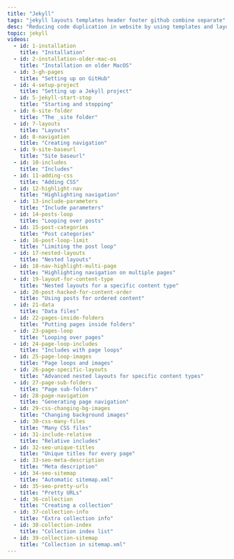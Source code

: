 ```yaml
---
title: "Jekyll"
tags: "jekyll layouts templates header footer github combine separate"
desc: "Reducing code duplication in website by using templates and layouts with Jekyll."
topic: jekyll
videos:
  - id: 1-installation
    title: "Installation"
  - id: 2-installation-older-mac-os
    title: "Installation on older MacOS"
  - id: 3-gh-pages
    title: "Setting up on GitHub"
  - id: 4-setup-project
    title: "Setting up a Jekyll project"
  - id: 5-jekyll-start-stop
    title: "Starting and stopping"
  - id: 6-site-folder
    title: "The _site folder"
  - id: 7-layouts
    title: "Layouts"
  - id: 8-navigation
    title: "Creating navigation"
  - id: 9-site-baseurl
    title: "Site baseurl"
  - id: 10-includes
    title: "Includes"
  - id: 11-adding-css
    title: "Adding CSS"
  - id: 12-highlight-nav
    title: "Highlighting navigation"
  - id: 13-include-parameters
    title: "Include parameters"
  - id: 14-posts-loop
    title: "Looping over posts"
  - id: 15-post-categories
    title: "Post categories"
  - id: 16-post-loop-limit
    title: "Limiting the post loop"
  - id: 17-nested-layouts
    title: "Nested layouts"
  - id: 18-nav-highlight-multi-page
    title: "Highlighting navigation on multiple pages"
  - id: 19-layout-for-content-type
    title: "Nested layouts for a specific content type"
  - id: 20-post-hacked-for-content-order
    title: "Using posts for ordered content"
  - id: 21-data
    title: "Data files"
  - id: 22-pages-inside-folders
    title: "Putting pages inside folders"
  - id: 23-pages-loop
    title: "Looping over pages"
  - id: 24-page-loop-includes
    title: "Includes with page loops"
  - id: 25-page-loop-images
    title: "Page loops and images"
  - id: 26-page-specific-layouts
    title: "Advanced nested layouts for specific content types"
  - id: 27-page-sub-folders
    title: "Page sub-folders"
  - id: 28-page-navigation
    title: "Generating page navigation"
  - id: 29-css-changing-bg-images
    title: "Changing background images"
  - id: 30-css-many-files
    title: "Many CSS files"
  - id: 31-include-relative
    title: "Relative includes"
  - id: 32-seo-unique-titles
    title: "Unique titles for every page"
  - id: 33-seo-meta-description
    title: "Meta description"
  - id: 34-seo-sitemap
    title: "Automatic sitemap.xml"
  - id: 35-seo-pretty-urls
    title: "Pretty URLs"
  - id: 36-collection
    title: "Creating a collection"
  - id: 37-collection-info
    title: "Extra collection info"
  - id: 38-collection-index
    title: "Collection index list"
  - id: 39-collection-sitemap
    title: "Collection in sitemap.xml"
---
```

